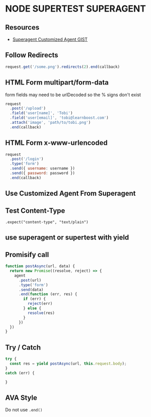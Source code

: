 # NODE SUPERTEST SUPERAGENT

## Resources

- [Superagent Customized Agent GIST](https://gist.github.com/evanharmon/4ee231389948a4f40d75)

## Follow Redirects

```javascript
request.get('/some.png').redirects(2).end(callback)
```

## HTML Form multipart/form-data

form fields may need to be urlDecoded so the % signs don't exist

```javascript
request
  .post('/upload')
  .field('user[name]', 'Tobi')
  .field('user[email]', 'tobi@learnboost.com')
  .attach('image', 'path/to/tobi.png')
  .end(callback)
```

## HTML Form x-www-urlencoded

```javascript
request
  .post('/login')
  .type('form')
  .send({ username: username })
  .send({ password: password })
  .end(callback)
```

## Use Customized Agent From Superagent

## Test Content-Type

`.expect("content-type", "text/plain")`

## use superagent or supertest with yield

## Promisify call

```javascript
function postAsync(url, data) {
  return new Promise((resolve, reject) => {
    agent
      .post(url)
      .type('form')
      .send(data)
      .end(function (err, res) {
        if (err) {
          reject(err)
        } else {
          resolve(res)
        }
      })
  })
}
```

## Try / Catch

```javascript
try {
  const res = yield postAsync(url, this.request.body);
}
catch (err) {

}
```

## AVA Style

Do not use `.end()`
